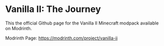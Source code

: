 # Vanilla II: The Journey
This the official Github page for the Vanilla II Minecraft modpack available on Modrinth.

Modrinth Page: https://modrinth.com/project/vanilla-ii
